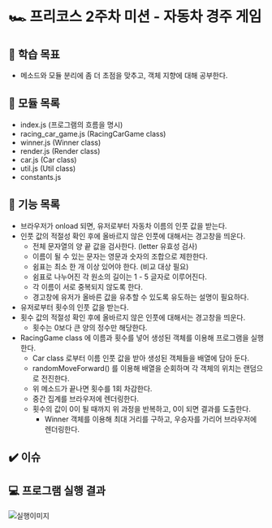 # 🏎️ 프리코스 2주차 미션 - 자동차 경주 게임

## 🎯 학습 목표

- 메소드와 모듈 분리에 좀 더 초점을 맞추고, 객체 지향에 대해 공부한다.

## 🎯 모듈 목록

- index.js (프로그램의 흐름을 명시)
- racing_car_game.js (RacingCarGame class)
- winner.js (Winner class)
- render.js (Render class)
- car.js (Car class)
- util.js (Util class)
- constants.js

## 🎯 기능 목록

- 브라우저가 onload 되면, 유저로부터 자동차 이름의 인풋 값을 받는다.
- 인풋 값의 적절성 확인 후에 올바르지 않은 인풋에 대해서는 경고창을 띄운다.
  - 전체 문자열의 양 끝 값을 검사한다. (letter 유효성 검사)
  - 이름이 될 수 있는 문자는 영문과 숫자의 조합으로 제한한다.
  - 쉼표는 최소 한 개 이상 있어야 한다. (비교 대상 필요)
  - 쉼표로 나누어진 각 원소의 길이는 1 - 5 글자로 이루어진다.
  - 각 이름이 서로 중복되지 않도록 한다.
  - 경고창에 유저가 올바른 값을 유추할 수 있도록 유도하는 설명이 필요하다.
- 유저로부터 횟수의 인풋 값을 받는다.
- 횟수 값의 적절성 확인 후에 올바르지 않은 인풋에 대해서는 경고창을 띄운다.
  - 횟수는 0보다 큰 양의 정수만 해당한다.
- RacingGame class 에 이름과 횟수를 넣어 생성된 객체를 이용해 프로그램을 실행한다.
  - Car class 로부터 이름 인풋 값을 받아 생성된 객체들을 배열에 담아 둔다.
  - randomMoveForward() 를 이용해 배열을 순회하며 각 객체의 위치는 랜덤으로 전진한다.
  - 위 메소드가 끝나면 횟수를 1회 차감한다.
  - 중간 집계를 브라우저에 렌더링한다.
  - 횟수의 값이 0이 될 때까지 위 과정을 반복하고, 0이 되면 결과를 도출한다.
    - Winner 객체를 이용해 최대 거리를 구하고, 우승자를 가리어 브라우저에 렌더링한다.

## ✔️ 이슈

## 💻 프로그램 실행 결과

![실행이미지](images/result.gif)
